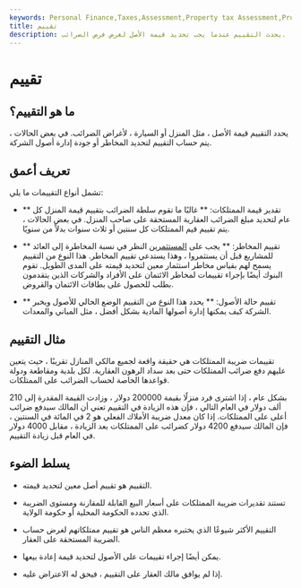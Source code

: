```yaml
---
keywords: Personal Finance,Taxes,Assessment,Property tax Assessment,Property Value
title: تقييم
description: يحدث التقييم عندما يجب تحديد قيمة الأصل لغرض فرض الضرائب.
---
```


# تقييم
## ما هو التقييم؟

يحدد التقييم قيمة الأصل ، مثل المنزل أو السيارة ، لأغراض الضرائب. في بعض الحالات ، يتم حساب التقييم لتحديد المخاطر أو جودة إدارة أصول الشركة.

## تعريف أعمق

تشمل أنواع التقييمات ما يلي:

- ** تقدير قيمة الممتلكات: ** غالبًا ما تقوم سلطة الضرائب بتقييم قيمة المنزل كل عام لتحديد مبلغ الضرائب العقارية المستحقة على صاحب المنزل. في بعض الحالات ، يتم تقييم قيم الممتلكات كل سنتين أو ثلاث سنوات بدلاً من سنويًا.

- ** تقييم المخاطر: ** يجب على [المستثمرين](/investing) النظر في نسبة المخاطرة إلى العائد للمشاريع قبل أن يستثمروا ، وهذا يستدعي تقييم المخاطر. هذا النوع من التقييم يسمح لهم بقياس مخاطر استثمار معين لتحديد قيمته على المدى الطويل. تقوم البنوك أيضًا بإجراء تقييمات لمخاطر الائتمان على الأفراد والشركات الذين يتقدمون بطلب للحصول على بطاقات الائتمان والقروض.

- ** تقييم حالة الأصول: ** يحدد هذا النوع من التقييم الوضع الحالي للأصول ويخبر الشركة كيف يمكنها إدارة أصولها المادية بشكل أفضل ، مثل المباني والمعدات.

## مثال التقييم

تقييمات ضريبة الممتلكات هي حقيقة واقعة لجميع مالكي المنازل تقريبًا ، حيث يتعين عليهم دفع ضرائب الممتلكات حتى بعد سداد الرهون العقارية. لكل بلدية ومقاطعة ودولة قواعدها الخاصة لحساب الضرائب على الممتلكات.

بشكل عام ، إذا اشترى فرد منزلًا بقيمة 200000 دولار ، وزادت القيمة المقدرة إلى 210 ألف دولار في العام التالي ، فإن هذه الزيادة في التقييم تعني أن المالك سيدفع ضرائب أعلى على الممتلكات. إذا كان معدل ضريبة الأملاك الفعلي هو 2 في المائة في السنتين ، فإن المالك سيدفع 4200 دولار كضرائب على الممتلكات بعد الزيادة ، مقابل 4000 دولار في العام قبل زيادة التقييم.

## يسلط الضوء

- التقييم هو تقييم أصل معين لتحديد قيمته.

- تستند تقديرات ضريبة الممتلكات على أسعار البيع القابلة للمقارنة ومستوى الضريبة الذي تحدده الحكومة المحلية أو حكومة الولاية.

- التقييم الأكثر شيوعًا الذي يختبره معظم الناس هو تقييم ممتلكاتهم لغرض حساب الضريبة المستحقة على العقار.

- يمكن أيضًا إجراء تقييمات على الأصول لتحديد قيمة إعادة بيعها.

- إذا لم يوافق مالك العقار على التقييم ، فيحق له الاعتراض عليه.

